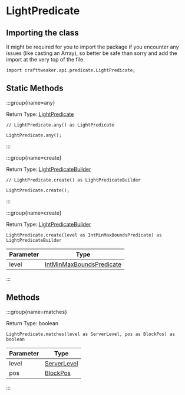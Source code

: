 # LightPredicate

## Importing the class

It might be required for you to import the package if you encounter any issues (like casting an Array), so better be safe than sorry and add the import at the very top of the file.
```zenscript
import crafttweaker.api.predicate.LightPredicate;
```


## Static Methods

:::group{name=any}

Return Type: [LightPredicate](/vanilla/api/predicate/LightPredicate)

```zenscript
// LightPredicate.any() as LightPredicate

LightPredicate.any();
```

:::

:::group{name=create}

Return Type: [LightPredicateBuilder](/vanilla/api/predicate/builder/LightPredicateBuilder)

```zenscript
// LightPredicate.create() as LightPredicateBuilder

LightPredicate.create();
```

:::

:::group{name=create}

Return Type: [LightPredicateBuilder](/vanilla/api/predicate/builder/LightPredicateBuilder)

```zenscript
LightPredicate.create(level as IntMinMaxBoundsPredicate) as LightPredicateBuilder
```

| Parameter |                                    Type                                     |
|-----------|-----------------------------------------------------------------------------|
| level     | [IntMinMaxBoundsPredicate](/vanilla/api/predicate/IntMinMaxBoundsPredicate) |


:::

## Methods

:::group{name=matches}

Return Type: boolean

```zenscript
LightPredicate.matches(level as ServerLevel, pos as BlockPos) as boolean
```

| Parameter |                     Type                      |
|-----------|-----------------------------------------------|
| level     | [ServerLevel](/vanilla/api/world/ServerLevel) |
| pos       | [BlockPos](/vanilla/api/util/math/BlockPos)   |


:::


